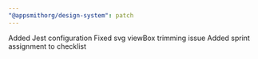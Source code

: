 ```yaml
---
"@appsmithorg/design-system": patch
---
```


Added Jest configuration
Fixed svg viewBox trimming issue
Added sprint assignment to checklist
